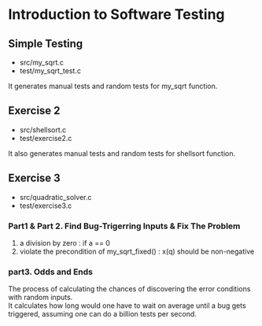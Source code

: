 # Introduction to Software Testing

## Simple Testing

- src/my_sqrt.c
- test/my_sqrt_test.c

It generates manual tests and random tests for my_sqrt function.

## Exercise 2

- src/shellsort.c
- test/exercise2.c

It also generates manual tests and random tests for shellsort function.

## Exercise 3

- src/quadratic_solver.c
- test/exercise3.c

### Part1 & Part 2. Find Bug-Trigerring Inputs & Fix The Problem

1. a division by zero : if a == 0
2. violate the precondition of my_sqrt_fixed() : x(q) should be non-negative

### part3. Odds and Ends

The process of calculating the chances of discovering the error conditions with random inputs.<br>
It calculates how long would one have to wait on average until a bug gets triggered, assuming one can do a billion tests per second.